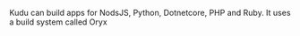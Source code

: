 Kudu can build apps for NodsJS, Python, Dotnetcore, PHP and Ruby. It uses a build system called Oryx